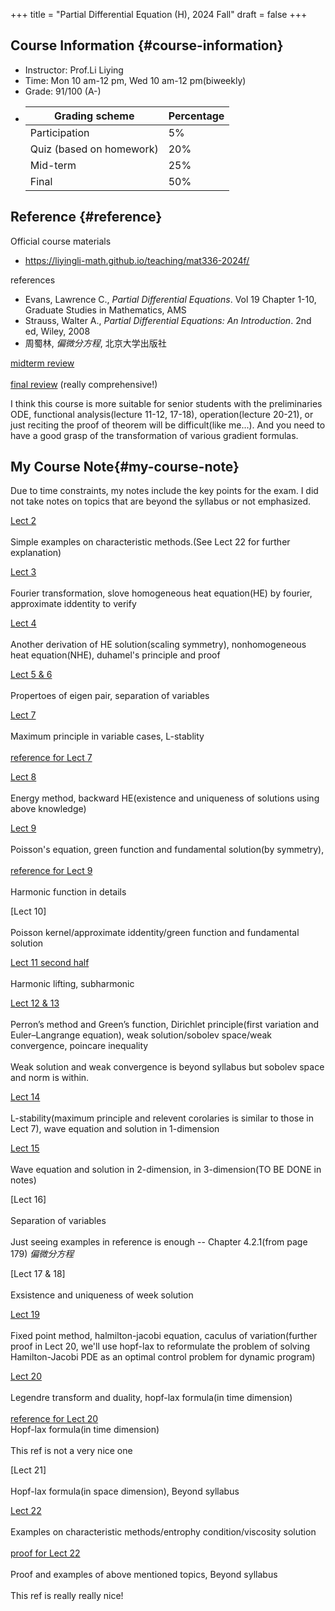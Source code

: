 +++
title = "Partial Differential Equation (H), 2024 Fall"
draft = false
+++

## Course Information {#course-information}

-   Instructor: Prof.Li Liying
-   Time: Mon 10 am-12 pm, Wed 10 am-12 pm(biweekly)
-   Grade: 91/100 (A-)
-   | Grading scheme            | Percentage |
    |---------------------------|------------|
    | Participation             | 5%         |
    | Quiz (based on homework)  | 20%        |
    | Mid-term                  | 25%        |
    | Final                     | 50%        |        


## Reference {#reference}

Official course materials
-   https://liyingli-math.github.io/teaching/mat336-2024f/

references

-   Evans, Lawrence C.,  _Partial Differential Equations_. Vol 19 Chapter 1-10, Graduate Studies in Mathematics, AMS
-   Strauss, Walter A., _Partial Differential Equations: An Introduction_. 2nd ed, Wiley, 2008
-   周蜀林, _偏微分方程_, 北京大学出版社


[midterm review](./review-midterm.pdf)<br>  
[final review](./review-final.pdf)  (really comprehensive!)<br>  
   
I think this course is more suitable for senior students with the preliminaries ODE, functional analysis(lecture 11-12, 17-18), operation(lecture 20-21), or just reciting the proof of theorem will be difficult(like me...). And you need to have a good grasp of the transformation of various gradient formulas.


## My Course Note{#my-course-note}

Due to time constraints, my notes include the key points for the exam. I did not take notes on topics that are beyond the syllabus or not emphasized. 

[Lect 2](./L2.pdf)<br>   
Simple examples on characteristic methods.(See Lect 22 for further explanation)<br>

[Lect 3](./L3.pdf)<br>   
Fourier transformation, slove homogeneous heat equation(HE) by fourier, approximate iddentity to verify<br>  

[Lect 4](./L4.pdf)<br>   
Another derivation of HE solution(scaling symmetry), nonhomogeneous heat equation(NHE), duhamel's principle and proof<br>  

[Lect 5 & 6](./L5&6.pdf)<br>    
Propertoes of eigen pair, separation of variables<br>  

[Lect 7](./L7.pdf)<br>   
Maximum principle in variable cases, L-stablity<br>   
[reference for Lect 7](./ref7.pdf)<br>   

[Lect 8](./L8.pdf)<br>   
Energy method, backward HE(existence and uniqueness of solutions using above knowledge)<br>  

[Lect 9](./L9.pdf)<br>   
Poisson's equation, green function and fundamental solution(by symmetry), <br>  
[reference for Lect 9](./ref9.pdf)<br>   
Harmonic function in details<br>  

[Lect 10]<br>   
Poisson kernel/approximate iddentity/green function and fundamental solution<br>  

[Lect 11 second half](./L11-second-half.pdf)<br>   
Harmonic lifting, subharmonic<br>  

[Lect 12 & 13](./L12&13.pdf)<br>   
Perron’s method and Green’s function, Dirichlet principle(first variation and Euler–Langrange equation), weak solution/sobolev space/weak convergence, poincare inequality<br>  
Weak solution and weak convergence is beyond syllabus but sobolev space and norm is within.<br>  

[Lect 14](./L14.pdf)<br>   
L-stability(maximum principle and relevent corolaries is similar to those in Lect 7), wave equation and solution in 1-dimension<br>  

[Lect 15](./L15.pdf)<br>   
Wave equation and solution in 2-dimension, in 3-dimension(TO BE DONE in notes)<br>  

[Lect 16]<br>  
Separation of variables<br>  
Just seeing examples in reference is enough  -- Chapter 4.2.1(from page 179) _偏微分方程_<br>  
 
[Lect 17 & 18]<br>   
Exsistence and uniqueness of week solution<br>  

[Lect 19](./L19.pdf)<br>   
Fixed point method, halmilton-jacobi equation, caculus of variation(further proof in Lect 20, we'll use hopf-lax to reformulate the problem of solving Hamilton-Jacobi PDE as an optimal control problem for dynamic program)<br>  

[Lect 20](./L20.pdf)<br>   
Legendre transform and duality, hopf-lax formula(in time dimension)<br>  
[reference for Lect 20](./ref20.pdf)<br> 
Hopf-lax formula(in time dimension)<br>  
This ref is not a very nice one<br>  

[Lect 21]<br>     
Hopf-lax formula(in space dimension), Beyond syllabus<br>

[Lect 22](./L22.pdf)<br>   
Examples on characteristic methods/entrophy condition/viscosity solution<br>  
[proof for Lect 22](./proof22.pdf)<br>   
Proof and examples of above mentioned topics, Beyond syllabus<br>  
This ref is really really nice!



